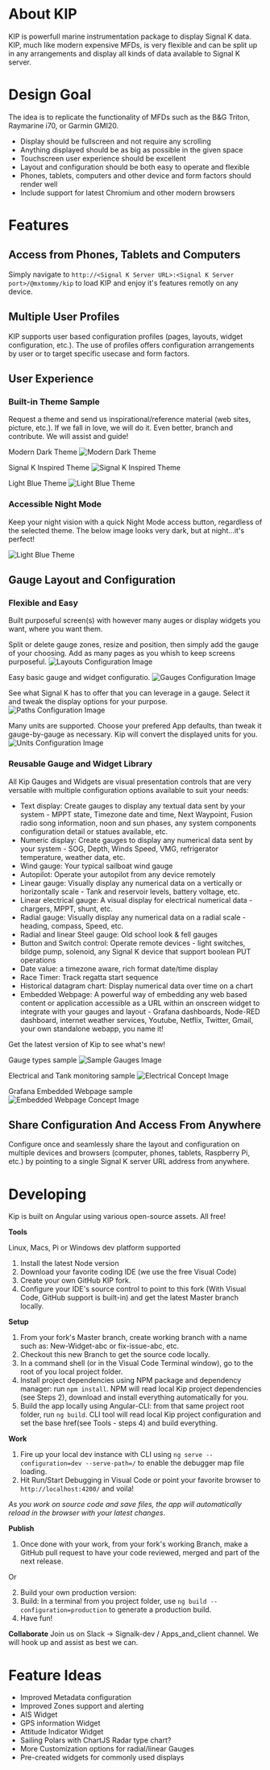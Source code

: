 # About KIP

KIP is powerfull marine instrumentation package to display Signal K data. KIP, much like modern expensive MFDs, is very flexible and can be split up in any arrangements and display all kinds of data available to Signal K server.

# Design Goal

The idea is to replicate the functionality of MFDs such as the B&G Triton, Raymarine i70, or Garmin GMI20.
- Display should be fullscreen and not require any scrolling
- Anything displayed should be as big as possible in the given space
- Touchscreen user experience should be excellent
- Layout and configuration should be both easy to operate and flexible
- Phones, tablets, computers and other device and form factors should render well 
- Include support for latest Chromium and other modern browsers

# Features
## Access from Phones, Tablets and Computers
  Simply navigate to `http://<Signal K Server URL>:<Signal K Server port>/@mxtommy/kip` to load KIP and enjoy it's features remotly on any device.

## Multiple User Profiles
  KIP supports user based configuration profiles (pages, layouts, widget configuration, etc.). The use of profiles offers configuration arrangements by user or to target specific usecase and form factors. 

## User Experience
### Built-in Theme Sample
  Request a theme and send us inspirational/reference material (web sites, picture, etc.). If we fall in love, we will do it. Even better, branch and contribute. We will assist and guide!

  Modern Dark Theme
  ![Modern Dark Theme](./KipSample-1-1024x488.png)
  
  Signal K Inspired Theme
  ![Signal K Inspired Theme](./KipSample-2-1024x488.png)
  
  Light Blue Theme
  ![Light Blue Theme](./KipSample-3-1024x488.png)

### Accessible Night Mode
  Keep your night vision with a quick Night Mode access button, regardless of the selected theme. The below image looks very dark, but at night...it's perfect!

  ![Light Blue Theme](./KipNightMode-1024x488.png)


## Gauge Layout and Configuration
### Flexible and Easy
  Built purposeful screen(s) with however many auges or display widgets you want, where you want them. 

  Split or delete gauge zones, resize and position, then simply add the gauge of your choosing. Add as many pages as you whish to keep screens purposeful.
  ![Layouts Configuration Image](./KipWidgetConfig-layout-1024x488.png)
  
  Easy basic gauge and widget configuratio.
  ![Gauges Configuration Image](./KipConfig-display-1024x488.png) 
  
  See what Signal K has to offer that you can leverage in a gauge. Select it and tweak the display options for your purpose.
  ![Paths Configuration Image](./KipWidgetConfig-paths-1024x488.png)
  
  Many units are supported. Choose your prefered App defaults, than tweak it gauge-by-gauge as necessary. Kip will convert the displayed units for you.
  ![Units Configuration Image](./KipConfig-Units-1024x488.png) 

### Reusable Gauge and Widget Library
  All Kip Gauges and Widgets are visual presentation controls that are very versatile with multiple configuration options available to suit your needs:
  - Text display: Create gauges to display any textual data sent by your system - MPPT state, Timezone date and time, Next Waypoint, Fusion radio song information, noon and sun phases, any system components configuration detail or statues available, etc.
  - Numeric display: Create gauges to display any numerical data sent by your system - SOG, Depth, Winds Speed, VMG, refrigerator temperature, weather data, etc.
  - Wind gauge: Your typical sailboat wind gauge
  - Autopilot: Operate your autopilot from any device remotely 
  - Linear gauge: Visually display any numerical data on a vertically or horizontally scale - Tank and reservoir levels, battery voltage, etc.
  - Linear electrical gauge: A visual display for electrical numerical data - chargers, MPPT, shunt, etc.
  - Radial gauge: Visually display any numerical data on a radial scale - heading, compass, Speed, etc.
  - Radial and linear Steel gauge: Old school look & fell gauges
  - Button and Switch control: Operate remote devices - light switches, bildge pump, solenoid, any Signal K device that support boolean PUT operations
  - Date value: a timezone aware, rich format date/time display 
  - Race Timer: Track regatta start sequence
  - Historical datagram chart: Display numerical data over time on a chart
  - Embedded Webpage: A powerful way of embedding any web based content or application accessible as a URL within an onscreen widget to integrate with your gauges and layout - Grafana dashboards, Node-RED dashboard, internet weather services, Youtube, Netflix, Twitter, Gmail, your own standalone webapp, you name it!

  Get the latest version of Kip to see what's new!

  Gauge types sample
  ![Sample Gauges Image](./KipGaugeSample1-1024x545.png)
  
  Electrical and Tank monitoring sample 
  ![Electrical Concept Image](./KipGaugeSample2-1024x488.png)

  Grafana Embedded Webpage sample 
  ![Embedded Webpage Concept Image](./KipGaugeSample3-1024x508.png)


## Share Configuration And Access From Anywhere
  Configure once and seamlessly share the layout and configuration on multiple devices and browsers (computer, phones, tablets,
  Raspberry Pi, etc.) by pointing to a single Signal K server URL address from anywhere.

# Developing

Kip is built on Angular using various open-source assets. All free!

**Tools**

Linux, Macs, Pi or Windows dev platform supported
1. Install the latest Node version
2. Download your favorite coding IDE (we use the free Visual Code)
3. Create your own GitHub KIP fork.
4. Configure your IDE's source control to point to this fork (With Visual Code, GitHub support is built-in) and get the latest Master branch locally.

**Setup**
1. From your fork's Master branch, create working branch with a name such as: New-Widget-abc or fix-issue-abc, etc.
2. Checkout this new Branch to get the source code locally.
3. In a command shell (or in the Visual Code Terminal window), go to the root of you local project folder.
4. Install project dependencies using NPM package and dependency manager: run `npm install`. NPM will read local Kip project dependencies (see Steps 2), download and install everything automatically for you.
5. Build the app locally using Angular-CLI: from that same project root folder, run `ng build`. CLI tool will read local Kip project configuration and set the base href(see Tools - steps 4) and build everything.

**Work**
1. Fire up your local dev instance with CLI using `ng serve --configuration=dev --serve-path=/` to enable the debugger map file loading.
2. Hit Run/Start Debugging in Visual Code or point your favorite browser to `http://localhost:4200/` and voila!

*As you work on source code and save files, the app will automatically reload in the browser with your latest changes.*

**Publish**
1. Once done with your work, from your fork's working Branch, make a GitHub pull request to have your code reviewed, merged and part of the next release. 

Or

2. Build your own production version:
  1. Build: In a terminal from you project folder, use `ng build --configuration=production` to generate a production build.
  2. Have fun! 

**Collaborate**
Join us on Slack -> Signalk-dev / Apps_and_client channel. We will hook up and assist as best we can.

# Feature Ideas
 * Improved Metadata configuration
 * Improved Zones support and alerting
 * AIS Widget
 * GPS information Widget
 * Attitude Indicator Widget
 * Sailing Polars with ChartJS Radar type chart?
 * More Customization options for radial/linear Gauges
 * Pre-created widgets for commonly used displays
